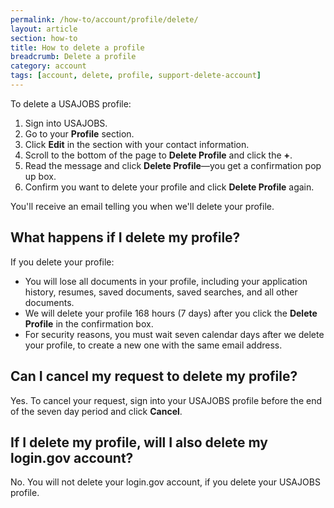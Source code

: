 ```yaml
---
permalink: /how-to/account/profile/delete/
layout: article
section: how-to
title: How to delete a profile
breadcrumb: Delete a profile
category: account
tags: [account, delete, profile, support-delete-account]
---
```


To delete a USAJOBS profile:

1.	Sign into USAJOBS.
2.	Go to your **Profile** section.
3.	Click **Edit** in the section with your contact information.
4.	Scroll to the bottom of the page to **Delete Profile** and click the **+**.
5.	Read the message and click **Delete Profile**—you get a confirmation pop up box.
6.	Confirm you want to delete your profile and click **Delete Profile** again.

You'll receive an email telling you when we'll delete your profile.

## What happens if I delete my profile?

If you delete your profile:
* You will lose all documents in your profile, including your application history, resumes, saved documents, saved searches, and all other documents.
* We will delete your profile 168 hours (7 days) after you click the **Delete Profile** in the confirmation box.
* For security reasons, you must wait seven calendar days after we delete your profile, to create a new one with the same email address.

## Can I cancel my request to delete my profile?
Yes. To cancel your request, sign into your USAJOBS profile before the end of the seven day period and click **Cancel**.

## If I delete my profile, will I also delete my login.gov account?
No.  You will not delete your login.gov account, if you delete your USAJOBS profile.
